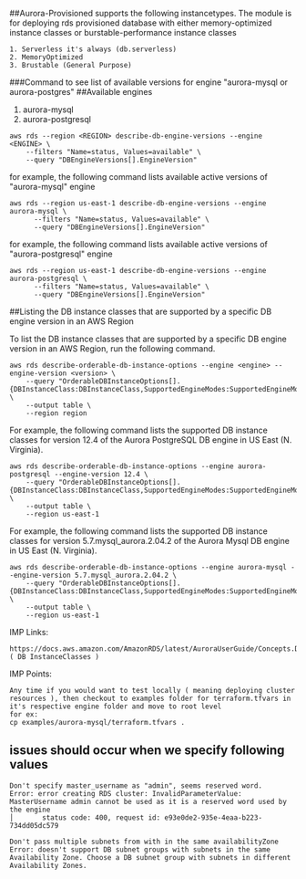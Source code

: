 ##Aurora-Provisioned supports the following instancetypes. The module is for deploying rds provisioned database with either memory-optimized instance classes or burstable-performance instance classes
```
1. Serverless it's always (db.serverless)
2. MemoryOptimized
3. Brustable (General Purpose)
```

###Command to see list of available versions for engine "aurora-mysql or aurora-postgres"
##Available engines 
  1. aurora-mysql
  2. aurora-postgresql

```
aws rds --region <REGION> describe-db-engine-versions --engine <ENGINE> \
    --filters "Name=status, Values=available" \
    --query "DBEngineVersions[].EngineVersion"
```

for example, the following command lists available active versions of "aurora-mysql" engine
```
aws rds --region us-east-1 describe-db-engine-versions --engine aurora-mysql \
      --filters "Name=status, Values=available" \
      --query "DBEngineVersions[].EngineVersion"
```

for example, the following command lists available active versions of "aurora-postgresql" engine
```
aws rds --region us-east-1 describe-db-engine-versions --engine aurora-postgresql \
      --filters "Name=status, Values=available" \
      --query "DBEngineVersions[].EngineVersion"
```

##Listing the DB instance classes that are supported by a specific DB engine version in an AWS Region

To list the DB instance classes that are supported by a specific DB engine version in an AWS Region, run the following command.

```
aws rds describe-orderable-db-instance-options --engine <engine> --engine-version <version> \
    --query "OrderableDBInstanceOptions[].{DBInstanceClass:DBInstanceClass,SupportedEngineModes:SupportedEngineModes[0]}" \
    --output table \
    --region region
```

For example, the following command lists the supported DB instance classes for version 12.4 of the Aurora PostgreSQL DB engine in US East (N. Virginia).

```
aws rds describe-orderable-db-instance-options --engine aurora-postgresql --engine-version 12.4 \
    --query "OrderableDBInstanceOptions[].{DBInstanceClass:DBInstanceClass,SupportedEngineModes:SupportedEngineModes[0]}" \
    --output table \
    --region us-east-1
```

For example, the following command lists the supported DB instance classes for version 5.7.mysql_aurora.2.04.2 of the Aurora Mysql DB engine in US East (N. Virginia).

```
aws rds describe-orderable-db-instance-options --engine aurora-mysql --engine-version 5.7.mysql_aurora.2.04.2 \
    --query "OrderableDBInstanceOptions[].{DBInstanceClass:DBInstanceClass,SupportedEngineModes:SupportedEngineModes[0]}" \
    --output table \
    --region us-east-1
```

IMP Links:
```
https://docs.aws.amazon.com/AmazonRDS/latest/AuroraUserGuide/Concepts.DBInstanceClass.html#Concepts.DBInstanceClass.SupportAurora ( DB InstanceClasses )
```

IMP Points:
```
Any time if you would want to test locally ( meaning deploying cluster resources ), then checkout to examples folder for terraform.tfvars in it's respective engine folder and move to root level
for ex: 
cp examples/aurora-mysql/terraform.tfvars .
```


## issues should occur when we specify following values
```
Don't specify master_username as "admin", seems reserved word.
Error: error creating RDS cluster: InvalidParameterValue: MasterUsername admin cannot be used as it is a reserved word used by the engine
│       status code: 400, request id: e93e0de2-935e-4eaa-b223-734dd05dc579

Don't pass multiple subnets from with in the same availabilityZone
Error: doesn't support DB subnet groups with subnets in the same Availability Zone. Choose a DB subnet group with subnets in different Availability Zones.
```